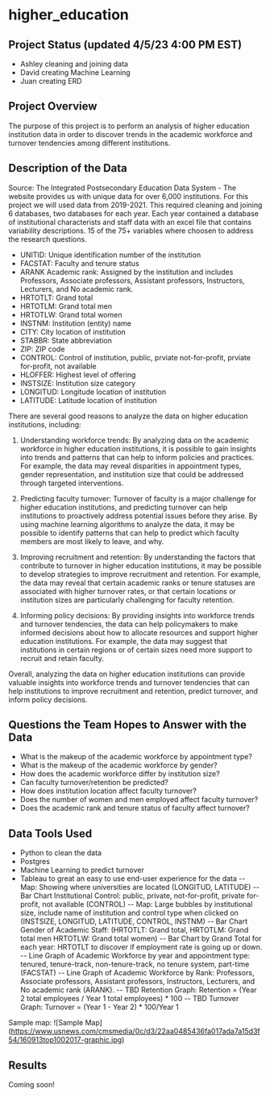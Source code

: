 # higher_education
## Project Status (updated 4/5/23 4:00 PM EST)
- Ashley cleaning and joining data 
- David creating Machine Learning 
- Juan creating ERD 

## Project Overview
The purpose of this project is to perform an analysis of higher education institution data in order to discover trends in the academic workforce and turnover tendencies among different institutions.

## Description of the Data
Source: The Integrated Postsecondary Education Data System - The website provides us with unique data for over 6,000  institutions. For this project we will used data from 2019-2021. This required cleaning and joining 6 databases, two databases for each year. Each year contained a database of institutional characterists and staff data with an excel file that contains variability descriptions. 15 of the 75+ variables where choosen to address the research questions. 

- UNITID:	Unique identification number of the institution
- FACSTAT:	Faculty and tenure status
- ARANK	Academic rank: Assigned by the institution and includes Professors, Associate professors, Assistant professors,  Instructors, Lecturers, and No academic rank.
- HRTOTLT:	Grand total
- HRTOTLM:	Grand total men
- HRTOTLW:	Grand total women
- INSTNM:	Institution (entity) name
- CITY:	City location of institution
- STABBR:	State abbreviation
- ZIP:	ZIP code
- CONTROL:	Control of institution, public, prviate not-for-profit, prviate for-profit, not available
- HLOFFER:	Highest level of offering
- INSTSIZE:	Institution size category
- LONGITUD:	Longitude location of institution
- LATITUDE: 	Latitude location of institution

There are several good reasons to analyze the data on higher education institutions, including:

1. Understanding workforce trends: By analyzing data on the academic workforce in higher education institutions, it is possible to gain insights into trends and patterns that can help to inform policies and practices. For example, the data may reveal disparities in appointment types, gender representation, and institution size that could be addressed through targeted interventions.

2. Predicting faculty turnover: Turnover of faculty is a major challenge for higher education institutions, and predicting turnover can help institutions to proactively address potential issues before they arise. By using machine learning algorithms to analyze the data, it may be possible to identify patterns that can help to predict which faculty members are most likely to leave, and why.

3. Improving recruitment and retention: By understanding the factors that contribute to turnover in higher education institutions, it may be possible to develop strategies to improve recruitment and retention. For example, the data may reveal that certain academic ranks or tenure statuses are associated with higher turnover rates, or that certain locations or institution sizes are particularly challenging for faculty retention.

4. Informing policy decisions: By providing insights into workforce trends and turnover tendencies, the data can help policymakers to make informed decisions about how to allocate resources and support higher education institutions. For example, the data may suggest that institutions in certain regions or of certain sizes need more support to recruit and retain faculty.

Overall, analyzing the data on higher education institutions can provide valuable insights into workforce trends and turnover tendencies that can help institutions to improve recruitment and retention, predict turnover, and inform policy decisions.


## Questions the Team Hopes to Answer with the Data
- What is the makeup of the academic workforce by appointment type? 
- What is the makeup of the academic workforce by gender? 
- How does the academic workforce differ by institution size?
- Can faculty turnover/retention be predicted? 
- How does institution location affect faculty turnover?
- Does the number of women and men employed affect faculty turnover?
- Does the academic rank and tenure status of faculty affect turnover?

## Data Tools Used
- Python to clean the data 
- Postgres
- Machine Learning to predict turnover 
- Tableau to great an easy to use end-user experience for the data 
  -- Map: Showing where universities are located (LONGITUD, LATITUDE)
  -- Bar Chart Institutional Control: public, private, not-for-profit, private for-profit, not available (CONTROL)
  -- Map: Large bubbles by institutional size, include name of institution and control type when clicked on (INSTSIZE, LONGITUD, LATITUDE, CONTROL, INSTNM)
  -- Bar Chart Gender of Academic Staff: (HRTOTLT: Grand total, HRTOTLM: Grand total men HRTOTLW: Grand total women)
  -- Bar Chart by Grand Total for each year: HRTOTLT to discover if employment rate is going up or down. 
  -- Line Graph of Academic Workforce by year and appointment type: tenured, tenure-track, non-tenure-track, no tenure system, part-time (FACSTAT) 
  -- Line Graph of Academic Workforce by Rank: Professors, Associate professors, Assistant professors, Instructors, Lecturers, and No academic rank (ARANK).
  -- TBD Retention Graph: Retention = (Year 2 total employees / Year 1 total employees) * 100
  -- TBD Turnover Graph: Turnover = (Year 1 - Year 2) * 100/Year 1

Sample map: 
![Sample Map] (https://www.usnews.com/cmsmedia/0c/d3/22aa0485436fa017ada7a15d3f54/160913top1002017-graphic.jpg)


## Results 
Coming soon! 
